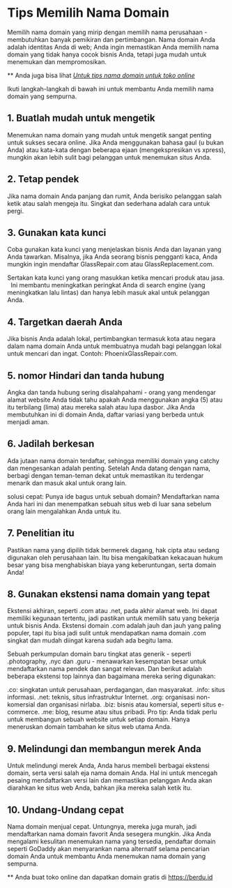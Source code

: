# Tips Memilih Nama Domain

Memilih nama domain yang mirip dengan memilih nama perusahaan - membutuhkan banyak pemikiran dan pertimbangan. Nama domain Anda adalah identitas Anda di web; Anda ingin memastikan Anda memilih nama domain yang tidak hanya cocok bisnis Anda, tetapi juga mudah untuk menemukan dan mempromosikan.

** Anda juga bisa lihat [_Untuk tips nama domain untuk toko online_](https://berdu.id/blog/5-ciri-nama-domain-berkualitas-untuk-toko-online-baru-anda
)

Ikuti langkah-langkah di bawah ini untuk membantu Anda memilih nama domain yang sempurna. 

## 1. Buatlah mudah untuk mengetik

Menemukan nama domain yang mudah untuk mengetik sangat penting untuk sukses secara online. Jika Anda menggunakan bahasa gaul (u bukan Anda) atau kata-kata dengan beberapa ejaan (mengekspresikan vs xpress), mungkin akan lebih sulit bagi pelanggan untuk menemukan situs Anda.

## 2. Tetap pendek

Jika nama domain Anda panjang dan rumit, Anda berisiko pelanggan salah ketik atau salah mengeja itu. Singkat dan sederhana adalah cara untuk pergi.

## 3. Gunakan kata kunci

Coba gunakan kata kunci yang menjelaskan bisnis Anda dan layanan yang Anda tawarkan. Misalnya, jika Anda seorang bisnis pengganti kaca, Anda mungkin ingin mendaftar GlassRepair.com atau GlassReplacement.com.

Sertakan kata kunci yang orang masukkan ketika mencari produk atau jasa.
 
Ini membantu meningkatkan peringkat Anda di search engine (yang meningkatkan lalu lintas) dan hanya lebih masuk akal untuk pelanggan Anda.

## 4. Targetkan daerah Anda

Jika bisnis Anda adalah lokal, pertimbangkan termasuk kota atau negara dalam nama domain Anda untuk membuatnya mudah bagi pelanggan lokal untuk mencari dan ingat. Contoh: PhoenixGlassRepair.com.

## 5. nomor Hindari dan tanda hubung

Angka dan tanda hubung sering disalahpahami - orang yang mendengar alamat website Anda tidak tahu apakah Anda menggunakan angka (5) atau itu terbilang (lima) atau mereka salah atau lupa dasbor. Jika Anda membutuhkan ini di domain Anda, daftar variasi yang berbeda untuk menjadi aman.

## 6. Jadilah berkesan

Ada jutaan nama domain terdaftar, sehingga memiliki domain yang catchy dan mengesankan adalah penting. Setelah Anda datang dengan nama, berbagi dengan teman-teman dekat untuk memastikan itu terdengar menarik dan masuk akal untuk orang lain.

solusi cepat: Punya ide bagus untuk sebuah domain? Mendaftarkan nama Anda hari ini dan menempatkan sebuah situs web di luar sana sebelum orang lain mengalahkan Anda untuk itu.

## 7. Penelitian itu

Pastikan nama yang dipilih tidak bermerek dagang, hak cipta atau sedang digunakan oleh perusahaan lain. Itu bisa mengakibatkan kekacauan hukum besar yang bisa menghabiskan biaya yang keberuntungan, serta domain Anda!

## 8. Gunakan ekstensi nama domain yang tepat

Ekstensi akhiran, seperti .com atau .net, pada akhir alamat web. Ini dapat memiliki kegunaan tertentu, jadi pastikan untuk memilih satu yang bekerja untuk bisnis Anda. Ekstensi domain .com adalah jauh dan jauh yang paling populer, tapi itu bisa jadi sulit untuk mendapatkan nama domain .com singkat dan mudah diingat karena sudah ada begitu lama.

Sebuah perkumpulan domain baru tingkat atas generik - seperti .photography, .nyc dan .guru - menawarkan kesempatan besar untuk mendaftarkan nama pendek dan sangat relevan. Dan berikut adalah beberapa ekstensi top lainnya dan bagaimana mereka sering digunakan:

.co: singkatan untuk perusahaan, perdagangan, dan masyarakat.
.info: situs informasi.
.net: teknis, situs infrastruktur Internet.
.org: organisasi non-komersial dan organisasi nirlaba.
.biz: bisnis atau komersial, seperti situs e-commerce.
.me: blog, resume atau situs pribadi.
Pro tip: Anda tidak perlu untuk membangun sebuah website untuk setiap domain. Hanya meneruskan domain tambahan ke situs web utama Anda.

## 9. Melindungi dan membangun merek Anda

Untuk melindungi merek Anda, Anda harus membeli berbagai ekstensi domain, serta versi salah eja nama domain Anda. Hal ini untuk mencegah pesaing mendaftarkan versi lain dan memastikan pelanggan Anda akan diarahkan ke situs web Anda, bahkan jika mereka salah ketik itu.

## 10. Undang-Undang cepat

Nama domain menjual cepat. Untungnya, mereka juga murah, jadi mendaftarkan nama domain favorit Anda sesegera mungkin. Jika Anda mengalami kesulitan menemukan nama yang tersedia, pendaftar domain seperti GoDaddy akan menyarankan nama alternatif selama pencarian domain Anda untuk membantu Anda menemukan nama domain yang sempurna.

** Anda buat toko online dan dapatkan domain gratis di https://berdu.id
